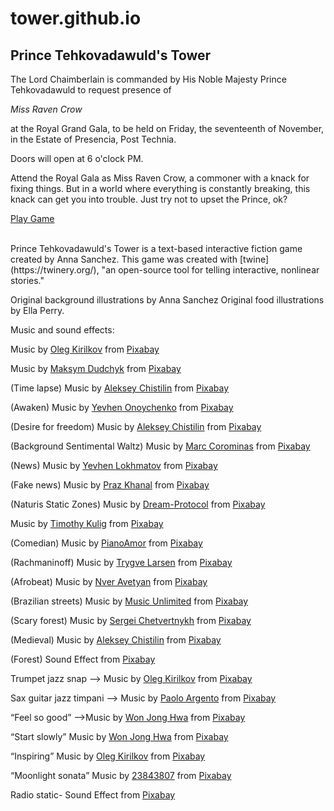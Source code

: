 # tower.github.io
## Prince Tehkovadawuld's Tower

The Lord Chaimberlain is commanded by His Noble Majesty Prince Tehkovadawuld to request presence of

*Miss Raven Crow*

at the Royal Grand Gala, to be held on Friday, the seventeenth of November, in the Estate of Presencia, Post Technia.

Doors will open at 6 o'clock PM.
<br>

Attend the Royal Gala as Miss Raven Crow, a commoner with a knack for fixing things. But in a world where everything is constantly breaking, this knack can get you into trouble. Just try not to upset the Prince, ok?

<a target="_blank" href="https://tekovadawuld.github.io/tower.github.io/">Play Game</a>

<br>
Prince Tehkovadawuld's Tower is a text-based interactive fiction game created by Anna Sanchez. 
This game was created with [twine](https://twinery.org/), "an open-source tool for telling interactive, nonlinear stories."

Original background illustrations by Anna Sanchez
Original food illustrations by Ella Perry.


Music and sound effects:

Music by <a href="https://pixabay.com/users/music_for_videos-26992513/?utm_source=link-attribution&utm_medium=referral&utm_campaign=music&utm_content=164258">Oleg Kirilkov</a> from <a href="https://pixabay.com/music//?utm_source=link-attribution&utm_medium=referral&utm_campaign=music&utm_content=164258">Pixabay</a>

Music by <a href="https://pixabay.com/users/white_records-32584949/?utm_source=link-attribution&utm_medium=referral&utm_campaign=music&utm_content=166529">Maksym Dudchyk</a> from <a href="https://pixabay.com//?utm_source=link-attribution&utm_medium=referral&utm_campaign=music&utm_content=166529">Pixabay</a>

(Time lapse) Music by <a href="https://pixabay.com/users/lexin_music-28841948/?utm_source=link-attribution&utm_medium=referral&utm_campaign=music&utm_content=115672">Aleksey Chistilin</a> from <a href="https://pixabay.com/music//?utm_source=link-attribution&utm_medium=referral&utm_campaign=music&utm_content=115672">Pixabay</a>

(Awaken) Music by <a href="https://pixabay.com/users/onoychenkomusic-24430395/?utm_source=link-attribution&utm_medium=referral&utm_campaign=music&utm_content=136824">Yevhen Onoychenko</a> from <a href="https://pixabay.com/music//?utm_source=link-attribution&utm_medium=referral&utm_campaign=music&utm_content=136824">Pixabay</a>

(Desire for freedom) Music by <a href="https://pixabay.com/users/lexin_music-28841948/?utm_source=link-attribution&utm_medium=referral&utm_campaign=music&utm_content=124112">Aleksey Chistilin</a> from <a href="https://pixabay.com//?utm_source=link-attribution&utm_medium=referral&utm_campaign=music&utm_content=124112">Pixabay</a>

(Background Sentimental Waltz) Music by <a href="https://pixabay.com/users/musiclfiles-3826066/?utm_source=link-attribution&utm_medium=referral&utm_campaign=music&utm_content=123818">Marc Corominas</a> from <a href="https://pixabay.com/music//?utm_source=link-attribution&utm_medium=referral&utm_campaign=music&utm_content=123818">Pixabay</a>

(News) Music by <a href="https://pixabay.com/users/www_lokhmatovmusic_com-27845391/?utm_source=link-attribution&utm_medium=referral&utm_campaign=music&utm_content=156080">Yevhen Lokhmatov</a> from <a href="https://pixabay.com//?utm_source=link-attribution&utm_medium=referral&utm_campaign=music&utm_content=156080">Pixabay</a>

(Fake news) Music by <a href="https://pixabay.com/users/prazkhanal-24653570/?utm_source=link-attribution&utm_medium=referral&utm_campaign=music&utm_content=117862">Praz Khanal</a> from <a href="https://pixabay.com//?utm_source=link-attribution&utm_medium=referral&utm_campaign=music&utm_content=117862">Pixabay</a>

(Naturis Static Zones) Music by <a href="https://pixabay.com/users/dream-protocol-9556087/?utm_source=link-attribution&utm_medium=referral&utm_campaign=music&utm_content=137560">Dream-Protocol</a> from <a href="https://pixabay.com/music//?utm_source=link-attribution&utm_medium=referral&utm_campaign=music&utm_content=137560">Pixabay</a>

Music by <a href="https://pixabay.com/users/timkulig-31678821/?utm_source=link-attribution&utm_medium=referral&utm_campaign=music&utm_content=163621">Timothy Kulig</a> from <a href="https://pixabay.com//?utm_source=link-attribution&utm_medium=referral&utm_campaign=music&utm_content=163621">Pixabay</a>

(Comedian) Music by <a href="https://pixabay.com/users/pianoamor-28628048/?utm_source=link-attribution&utm_medium=referral&utm_campaign=music&utm_content=117016">PianoAmor</a> from <a href="https://pixabay.com//?utm_source=link-attribution&utm_medium=referral&utm_campaign=music&utm_content=117016">Pixabay</a>

(Rachmaninoff) Music by <a href="https://pixabay.com/users/nesrality-22721863/?utm_source=link-attribution&utm_medium=referral&utm_campaign=music&utm_content=10994">Trygve Larsen</a> from <a href="https://pixabay.com//?utm_source=link-attribution&utm_medium=referral&utm_campaign=music&utm_content=10994">Pixabay</a>

(Afrobeat) Music by <a href="https://pixabay.com/users/royaltyfreemusic-29393722/?utm_source=link-attribution&utm_medium=referral&utm_campaign=music&utm_content=149308">Nver Avetyan</a> from <a href="https://pixabay.com//?utm_source=link-attribution&utm_medium=referral&utm_campaign=music&utm_content=149308">Pixabay</a>

(Brazilian streets) Music by <a href="https://pixabay.com/users/music_unlimited-27600023/?utm_source=link-attribution&utm_medium=referral&utm_campaign=music&utm_content=139762">Music Unlimited</a> from <a href="https://pixabay.com/music//?utm_source=link-attribution&utm_medium=referral&utm_campaign=music&utm_content=139762">Pixabay</a>

(Scary forest) Music by <a href="https://pixabay.com/users/sergequadrado-24990007/?utm_source=link-attribution&utm_medium=referral&utm_campaign=music&utm_content=90162">Sergei Chetvertnykh</a> from <a href="https://pixabay.com/music//?utm_source=link-attribution&utm_medium=referral&utm_campaign=music&utm_content=90162">Pixabay</a>

(Medieval) Music by <a href="https://pixabay.com/users/lexin_music-28841948/?utm_source=link-attribution&utm_medium=referral&utm_campaign=music&utm_content=147373">Aleksey Chistilin</a> from <a href="https://pixabay.com//?utm_source=link-attribution&utm_medium=referral&utm_campaign=music&utm_content=147373">Pixabay</a>

(Forest) Sound Effect from <a href="https://pixabay.com/sound-effects/?utm_source=link-attribution&utm_medium=referral&utm_campaign=music&utm_content=6735">Pixabay</a>

Trumpet jazz snap —> Music by <a href="https://pixabay.com/users/music_for_videos-26992513/?utm_source=link-attribution&utm_medium=referral&utm_campaign=music&utm_content=164261">Oleg Kirilkov</a> from <a href="https://pixabay.com/music//?utm_source=link-attribution&utm_medium=referral&utm_campaign=music&utm_content=164261">Pixabay</a>

Sax guitar jazz timpani —> Music by <a href="https://pixabay.com/users/paoloargento-38603296/?utm_source=link-attribution&utm_medium=referral&utm_campaign=music&utm_content=164472">Paolo Argento</a> from <a href="https://pixabay.com//?utm_source=link-attribution&utm_medium=referral&utm_campaign=music&utm_content=164472">Pixabay</a>

“Feel so good” —>Music by <a href="https://pixabay.com/users/darockart-17132017/?utm_source=link-attribution&utm_medium=referral&utm_campaign=music&utm_content=143888">Won Jong Hwa</a> from <a href="https://pixabay.com//?utm_source=link-attribution&utm_medium=referral&utm_campaign=music&utm_content=143888">Pixabay</a>

“Start slowly” Music by <a href="https://pixabay.com/users/darockart-17132017/?utm_source=link-attribution&utm_medium=referral&utm_campaign=music&utm_content=166052">Won Jong Hwa</a> from <a href="https://pixabay.com//?utm_source=link-attribution&utm_medium=referral&utm_campaign=music&utm_content=166052">Pixabay</a>

“Inspiring” Music by <a href="https://pixabay.com/users/music_for_videos-26992513/?utm_source=link-attribution&utm_medium=referral&utm_campaign=music&utm_content=112623">Oleg Kirilkov</a> from <a href="https://pixabay.com//?utm_source=link-attribution&utm_medium=referral&utm_campaign=music&utm_content=112623">Pixabay</a>

“Moonlight sonata” Music by <a href="https://pixabay.com/users/23843807-23843807/?utm_source=link-attribution&utm_medium=referral&utm_campaign=music&utm_content=12490">23843807</a> from <a href="https://pixabay.com/music//?utm_source=link-attribution&utm_medium=referral&utm_campaign=music&utm_content=12490">Pixabay</a>

Radio static- Sound Effect from <a href="https://pixabay.com/?utm_source=link-attribution&utm_medium=referral&utm_campaign=music&utm_content=6717">Pixabay</a>
